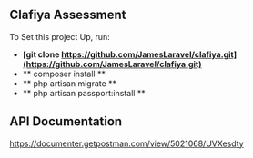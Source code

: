 

## Clafiya Assessment
To Set this project Up, run:

- **[git clone https://github.com/JamesLaravel/clafiya.git](https://github.com/JamesLaravel/clafiya.git)**
- ** composer install **
- ** php artisan migrate **
- ** php artisan passport:install **

## API Documentation 

https://documenter.getpostman.com/view/5021068/UVXesdty
